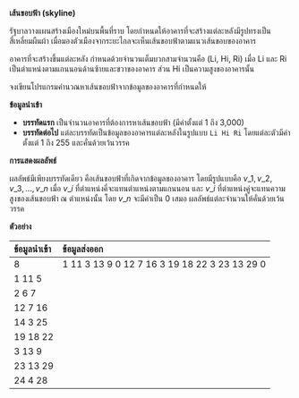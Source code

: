 **เส้นขอบฟ้า (skyline)**

รัฐบาลวางแผนสร้างเมืองใหม่บนพื้นที่ราบ โดยกำหนดให้อาคารที่จะสร้างแต่ละหลังมีรูปทรงเป็นสี่เหลี่ยมผืนผ้า เมื่อมองตัวเมืองจากระยะไกลจะเห็นเส้นขอบฟ้าตามแนวเส้นขอบของอาคาร

อาคารที่จะสร้างขึ้นแต่ละหลัง กำหนดด้วยจำนวนเต็มบวกสามจำนวนคือ (Li, Hi, Ri) เมื่อ Li และ Ri เป็นตำแหน่งตามแกนนอนด้านซ้ายและขวาของอาคาร ส่วน Hi เป็นความสูงของอาคารนั้น

จงเขียนโปรแกรมคำนวณหาเส้นขอบฟ้าจากข้อมูลของอาคารที่กำหนดให้

**ข้อมูลนำเข้า**

  * **บรรทัดแรก** เป็นจํานวนอาคารที่ต้องการหาเส้นขอบฟ้า (มีค่าตั้งแต่ 1 ถึง 3,000)
  * **บรรทัดต่อไป** แต่ละบรรทัดเป็นข้อมูลของอาคารแต่ละหลังในรูปแบบ `Li Hi Ri` โดยแต่ละตัวมีค่าตั้งแต่ 1 ถึง 255 และคั่นด้วยเว้นวรรค

**การแสดงผลลัพธ์**

ผลลัพธ์มีเพียงบรรทัดเดียว คือเส้นขอบฟ้าที่เกิดจากข้อมูลของอาคาร โดยมีรูปแบบคือ $v\_1, v\_2, v\_3, ..., v\_n$ เมื่อ $v\_i$ ที่ตำแหน่งคี่จะแทนตำแหน่งตามแกนนอน และ $v\_i$ ที่ตำแหน่งคู่จะแทนความสูงของเส้นขอบฟ้า ณ ตำแหน่งนั้น โดย $v\_n$ จะมีค่าเป็น 0 เสมอ ผลลัพธ์แต่ละจํานวนให้คั่นด้วยเว้นวรรค

**ตัวอย่าง**

| ข้อมูลนำเข้า | ข้อมูลส่งออก |
| :--- | :--- |
| 8 | 1 11 3 13 9 0 12 7 16 3 19 18 22 3 23 13 29 0 |
| 1 11 5 | |
| 2 6 7 | |
| 12 7 16 | |
| 14 3 25 | |
| 19 18 22 | |
| 3 13 9 | |
| 23 13 29 | |
| 24 4 28 | |